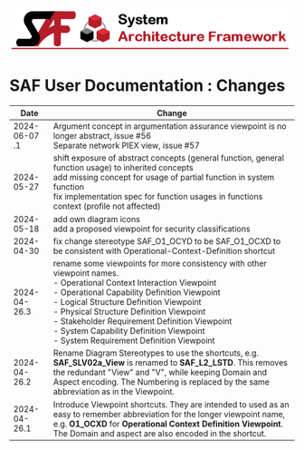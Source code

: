 ![System Architecture Framework](diagrams/Banner_SAF.png)
# SAF User Documentation : Changes
|Date|Change|
|--|--|
|2024-06-07	.1|Argument concept in argumentation assurance viewpoint is no longer abstract, issue #56<BR>Separate network PIEX view, issue #57|
|2024-05-27|shift exposure of abstract concepts (general function, general function usage) to inherited concepts<BR>add missing concept for usage of partial function in system function<BR>fix implementation spec for function usages in functions context (profile not affected)<BR>|
|2024-05-18|add own diagram icons<BR>add a proposed viewpoint for security classifications|
|2024-04-30|fix change stereotype SAF_O1_OCYD to be SAF_O1_OCXD  to be consistent with Operational-Context-Definition shortcut|
|2024-04-26.3| rename some viewpoints for more consistency with other viewpoint names.<BR>    - Operational Context Interaction Viewpoint<BR>    - Operational Capability Definition Viewpoint<BR>    - Logical Structure Definition Viewpoint<BR>    - Physical Structure Definition Viewpoint<BR>    - Stakeholder Requirement Definition Viewpoint<BR>    - System Capability Definition Viewpoint<BR>    - System Requirement Definition Viewpoint|
|2024-04-26.2|Rename Diagram Stereotypes to use the shortcuts, e.g. **SAF_SLV02a_View** is renamed to **SAF_L2_LSTD**. This removes the redundant "View" and "V", while keeping Domain and Aspect encoding. The Numbering is replaced by the same abbreviation as in the Viewpoint.|
|2024-04-26.1| Introduce Viewpoint shortcuts. They are intended to used as an easy to remember abbreviation for the longer viewpoint name, e.g.  **O1_OCXD** for **Operational Context Definition Viewpoint**.  The Domain and aspect are also encoded in the shortcut.<BR> |
